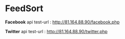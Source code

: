# FeedSort

**Facebook**
api test-url : http://81.164.88.90/facebook.php

**Twitter**
api test-url : http://81.164.88.90/twitter.php
